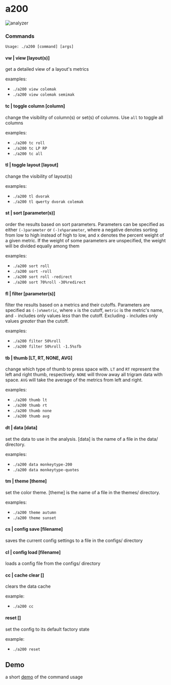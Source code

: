# a200

![analyzer](https://i.ibb.co/hVkBDZd/Screenshot-from-2021-09-27-18-17-43.png)

### Commands

`Usage: ./a200 [command] [args]`

#### vw | view [layout(s)]
get a detailed view of a layout's metrics

examples:
- `./a200 view colemak`
- `./a200 view colemak semimak`

#### tc | toggle column [column]
change the visibility of column(s) or set(s) of columns. Use `all` to toggle all columns

examples:
- `./a200 tc roll`
- `./a200 tc LP RP`
- `./a200 tc all`

#### tl | toggle layout [layout]
change the visibility of layout(s)

examples:
- `./a200 tl dvorak`
- `./a200 tl qwerty dvorak colemak`

#### st | sort [parameter(s)]
order the results based on sort parameters. Parameters can be specified as either `(-)parameter` or `(-)x%parameter`, where a negative denotes sorting from low to high instead of high to low, and x denotes the percent weight of a given metric. If the weight of some parameters are unspecified, the weight will be divided equally among them

examples: 
- `./a200 sort roll`
- `./a200 sort -roll`
- `./a200 sort roll -redirect`
- `./a200 sort 70%roll -30%redirect`

#### fl | filter [parameter(s)]
filter the results based on a metrics and their cutoffs. Parameters are specified as `(-)x%metric`, where `x` is the cutoff, `metric` is the metric's name, and `-` includes only values *less* than the cutoff. Excluding `-` includes only values *greater* than the cutoff.

examples:
- `./a200 filter 50%roll`
- `./a200 filter 50%roll -1.5%sfb`

#### tb | thumb [LT, RT, NONE, AVG]
change which type of thumb to press space with. `LT` and `RT` represent the left and right thumb, respectively. `NONE` will throw away all trigram data with space. `AVG` will take the average of the metrics from left and right. 

examples:
- `./a200 thumb lt`
- `./a200 thumb rt`
- `./a200 thumb none`
- `./a200 thumb avg`

#### dt | data [data]
set the data to use in the analysis. [data] is the name of a file in the data/ directory.

examples:
- `./a200 data monkeytype-200`
- `./a200 data monkeytype-quotes`

#### tm | theme [theme]
set the color theme. [theme] is the name of a file in the themes/ directory.

examples:
- `./a200 theme autumn`
- `./a200 theme sunset`

#### cs | config save [filename]
saves the current config settings to a file in the configs/ directory

#### cl | config load [filename]
loads a config file from the configs/ directory

#### cc | cache clear []
clears the data cache

example:
- `./a200 cc`

#### reset []
set the config to its default factory state

example:
- `./a200 reset`

## Demo

a short [demo](https://youtu.be/eeS1HR6MgEE) of the command usage
